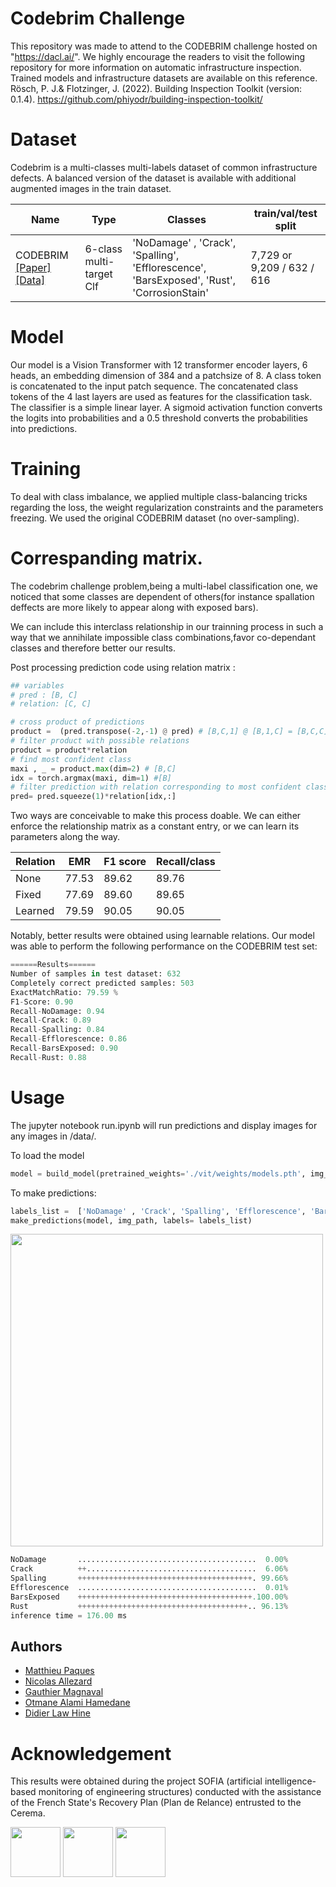 # Codebrim Challenge
This repository was made to attend to the CODEBRIM challenge hosted on "https://dacl.ai/". We highly encourage the readers to visit the following repository for more information on automatic infrastructure inspection. Trained models and infrastructure datasets are available on this reference.
Rösch, P. J.&  Flotzinger, J. (2022). Building Inspection Toolkit (version: 0.1.4). https://github.com/phiyodr/building-inspection-toolkit/

# Dataset
Codebrim is a multi-classes multi-labels dataset of common infrastructure defects. A balanced version of the dataset is available with additional augmented images in the train dataset.


Name      | Type        | Classes | train/val/test split
----------|-------------|---------------|-------------
CODEBRIM [[Paper]](https://openaccess.thecvf.com/content_CVPR_2019/html/Mundt_Meta-Learning_Convolutional_Neural_Architectures_for_Multi-Target_Concrete_Defect_Classification_With_CVPR_2019_paper.html) [[Data]](https://zenodo.org/record/2620293#.YO8rj3UzZH4) | 6-class multi-target Clf  | 'NoDamage' , 'Crack', 'Spalling', 'Efflorescence', 'BarsExposed', 'Rust', 'CorrosionStain' |7,729 or 9,209 / 632 / 616 |



# Model
Our model is a Vision Transformer with 12 transformer encoder layers, 6 heads, an embedding dimension of 384 and a patchsize of 8.
A class token is concatenated to the input patch sequence. The concatenated class tokens of the 4 last layers are used as features for the classification task.
The classifier is a simple linear layer. A sigmoid activation function converts the logits into probabilities and a 0.5 threshold converts the probabilities into predictions.

# Training
To deal with class imbalance, we applied multiple class-balancing tricks regarding the loss, the weight regularization constraints and the parameters freezing.
We used the original CODEBRIM dataset (no over-sampling).

# Correspanding matrix.

The codebrim challenge problem,being a multi-label classification one, we noticed that some classes are dependent of others(for instance spallation deffects are more likely to appear along with exposed bars).

We can include this interclass relationship in our trainning process in such a way that we annihilate impossible class combinations,favor co-dependant classes and therefore better our results.

Post processing prediction code using relation matrix :
```python
## variables
# pred : [B, C]
# relation: [C, C]

# cross product of predictions
product =  (pred.transpose(-2,-1) @ pred) # [B,C,1] @ [B,1,C] = [B,C,C]
# filter product with possible relations
product = product*relation
# find most confident class
maxi , _ = product.max(dim=2) # [B,C]
idx = torch.argmax(maxi, dim=1) #[B]
# filter prediction with relation corresponding to most confident class
pred= pred.squeeze(1)*relation[idx,:]
```
Two ways are conceivable to make this process doable. We can either enforce the relationship matrix as a constant entry, or we can learn its parameters along the way.


Relation  | EMR         | F1 score      | Recall/class
----------|-------------|---------------|-------------
None      |77.53        |89.62          |  89.76
Fixed     |77.69        |89.60          |  89.65
Learned   |79.59        | 90.05         |  90.05


Notably, better results were obtained using learnable relations. Our model was able to perform the following performance on the CODEBRIM test set:

```python
======Results======
Number of samples in test dataset: 632
Completely correct predicted samples: 503
ExactMatchRatio: 79.59 %
F1-Score: 0.90
Recall-NoDamage: 0.94
Recall-Crack: 0.89
Recall-Spalling: 0.84
Recall-Efflorescence: 0.86
Recall-BarsExposed: 0.90
Recall-Rust: 0.88
```
# Usage
The jupyter notebook run.ipynb will run predictions and display images for any images in /data/.

To load the model
```python
model = build_model(pretrained_weights='./vit/weights/models.pth', img_size=224, num_cls=6, quantized=False)
```

To make predictions:
```python
labels_list =  ['NoDamage' , 'Crack', 'Spalling', 'Efflorescence', 'BarsExposed', 'Rust']
make_predictions(model, img_path, labels= labels_list)
```
<img src="https://github.com/mpaques269546/codebrim_challenge/blob/main/datasets/data/image_0000761_crop_0000006.png" width="500" height="500">

```python
NoDamage       ........................................  0.00%
Crack          ++......................................  6.06%
Spalling       +++++++++++++++++++++++++++++++++++++++. 99.66%
Efflorescence  ........................................  0.01%
BarsExposed    +++++++++++++++++++++++++++++++++++++++.100.00%
Rust           ++++++++++++++++++++++++++++++++++++++.. 96.13%
inference time = 176.00 ms
```
## Authors
- [Matthieu Paques](https://github.com/mpaques269546)
- [Nicolas Allezard](https://www.researchgate.net/profile/Nicolas-Allezard)
- [Gauthier Magnaval](https://github.com/gmagnaval)
- [Otmane Alami Hamedane](https://github.com/OALcementys)
- [Didier Law Hine](https://github.com/dlh-socotec)

# Acknowledgement
This results were obtained during the project SOFIA (artificial intelligence-based monitoring of engineering structures) conducted with the assistance of the French State's Recovery Plan (Plan de Relance) entrusted to the Cerema.


<img src= "https://github.com/mpaques269546/codebrim_challenge/blob/main/pics/france_relance.jpeg" height="80"> <img src= "https://github.com/mpaques269546/codebrim_challenge/blob/main/pics/marianne.jpeg" height="80"> <img src= "https://github.com/mpaques269546/codebrim_challenge/blob/main/pics/cerema.png" height="80">
